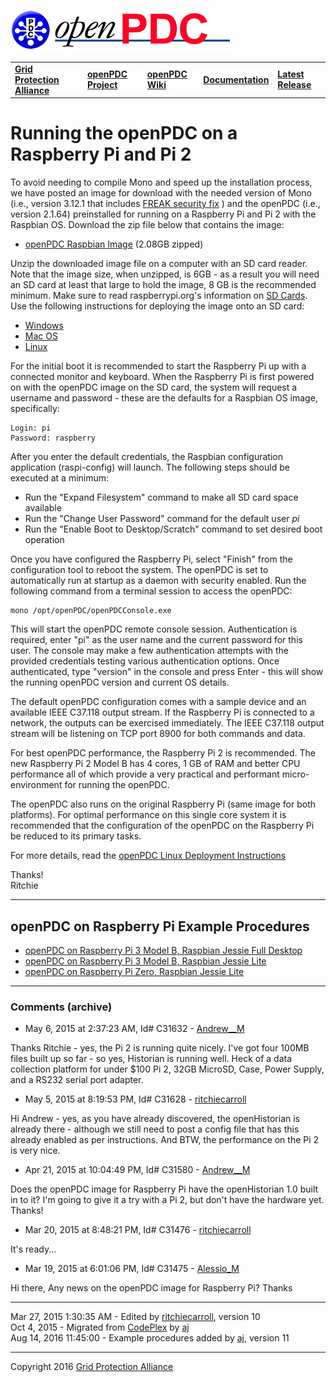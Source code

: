 [![The Open Source Phasor Data Concentrator](openPDC_Logo.png)](openPDC_Home.md "The Open Source Phasor Data Concentrator")

|   |   |   |   |   |
|---|---|---|---|---|
| **[Grid Protection Alliance](http://www.gridprotectionalliance.org "Grid Protection Alliance Home Page")** | **[openPDC Project](https://github.com/GridProtectionAlliance/openPDC "openPDC Project on GitHub")** | **[openPDC Wiki](openPDC_Home.md "openPDC Wiki Home Page")** | **[Documentation](openPDC_Documentation_Home.md "openPDC Documentation Home Page")** | **[Latest Release](https://github.com/GridProtectionAlliance/openPDC/releases "openPDC Releases Home Page")** |

# Running the openPDC on a Raspberry Pi and Pi 2

To avoid needing to compile Mono and speed up the installation process, we have posted an image for download with the needed version of Mono (i.e., version 3.12.1 that includes [FREAK security fix](http://www.mono-project.com/news/2015/03/07/mono-tls-vulnerability/)
) and the openPDC (i.e., version 2.1.64) preinstalled for running on a Raspberry Pi and Pi 2 with the Raspbian OS.  Download the zip file below that contains the image:

- [openPDC Raspbian Image](http://www.gridprotectionalliance.org/products/openPDC/Releases/2.1/POSIX/openPDC_Raspbian.zip) (2.08GB zipped)

Unzip the downloaded image file on a computer with an SD card reader. Note that the image size, when unzipped, is 6GB - as a result you will need an SD card at least that large to hold the image, 8 GB is the recommended minimum.  Make sure to read raspberrypi.org's information on [SD Cards](http://www.raspberrypi.org/documentation/installation/sd-cards.md). Use the following instructions for deploying the image onto an SD card:

- [Windows](http://www.raspberrypi.org/documentation/installation/installing-images/windows.md)
- [Mac OS](http://www.raspberrypi.org/documentation/installation/installing-images/mac.md)
- [Linux](http://www.raspberrypi.org/documentation/installation/installing-images/linux.md">Linux)

For the initial boot it is recommended to start the Raspberry Pi up with a connected monitor and keyboard. When the Raspberry Pi is first powered on with the openPDC image on the SD card, the system will request a username and password - these are the defaults for a Raspbian OS image, specifically:
 
```
Login: pi
Password: raspberry
```

After you enter the default credentials, the Raspbian configuration application (raspi-config) will launch.  The following steps should be executed at a minimum:

- Run the "Expand Filesystem" command to make all SD card space available
- Run the "Change User Password" command for the default user *pi*
- Run the "Enable Boot to Desktop/Scratch" command to set desired boot operation

Once you have configured the Raspberry Pi, select "Finish" from the configuration tool to reboot the system. The openPDC is set to automatically run at startup as a daemon with security enabled. Run the following command from a terminal session to access the openPDC:

```
mono /opt/openPDC/openPDCConsole.exe
```

This will start the openPDC remote console session. Authentication is required, enter "pi" as the user name and the current password for this user. The console may make a few authentication attempts with the provided credentials testing various authentication options. Once authenticated, type "version" in the console and press Enter - this will show the running openPDC version and current OS details.

The default openPDC configuration comes with a sample device and an available IEEE C37.118 output stream. If the Raspberry Pi is connected to a network, the outputs can be exercised immediately. The IEEE C37.118 output stream will be listening on TCP port 8900 for both commands and data.

For best openPDC performance, the Raspberry Pi 2 is recommended. The new Raspberry Pi 2 Model B has 4 cores, 1 GB of RAM and better CPU performance all of which provide a very practical and performant micro-environment for running the openPDC.  

The openPDC also runs on the original Raspberry Pi (same image for both platforms). For optimal performance on this single core system it is recommended that the configuration of the openPDC on the Raspberry Pi be reduced to its primary tasks.

For more details, read the [openPDC Linux Deployment Instructions](Running_openPDC_on_Linux_and_Mac.md)

Thanks!  
Ritchie

---

## openPDC on Raspberry Pi Example Procedures

- [openPDC on Raspberry Pi 3 Model B, Raspbian Jessie Full Desktop](Running_openPDC_on_a_Raspberry_Pi.files/Example-openPDC_on_RaspberryPi-3B_Raspbian_Jessie.pdf)
- [openPDC on Raspberry Pi 3 Model B, Raspbian Jessie Lite](Running_openPDC_on_a_Raspberry_Pi.files/Example-openPDC_on_RaspberryPi-3B_Raspbian_Jessie_Lite.pdf)
- [openPDC on Raspberry Pi Zero, Raspbian Jessie Lite](Running_openPDC_on_a_Raspberry_Pi.files/Example-openPDC_on_RaspberryPi-Zero_Raspbian_Jessie_Lite.pdf)

---

### Comments (archive)

- May 6, 2015 at 2:37:23 AM, Id# C31632 - [Andrew__M](https://www.codeplex.com/site/users/view/Andrew__M)

Thanks Ritchie - yes, the Pi 2 is running quite nicely. I've got four 100MB files built up so far - so yes, Historian is running well. Heck of a data collection platform for under $100 Pi 2, 32GB MicroSD, Case, Power Supply, and a RS232 serial port adapter.

- May 5, 2015 at 8:19:53 PM, Id# C31628 - [ritchiecarroll](https://www.codeplex.com/site/users/view/ritchiecarroll)

Hi Andrew - yes, as you have already discovered, the openHistorian is already there - although we still need to post a config file that has this already enabled as per instructions. And BTW, the performance on the Pi 2 is very nice.

- Apr 21, 2015 at 10:04:49 PM, Id# C31580 - [Andrew__M](https://www.codeplex.com/site/users/view/Andrew__M)

Does the openPDC image for Raspberry Pi have the openHistorian 1.0 built in to it?  I'm going to give it a try with a Pi 2, but don't have the hardware yet. Thanks!

- Mar 20, 2015 at 8:48:21 PM, Id# C31476 - [ritchiecarroll](https://www.codeplex.com/site/users/view/ritchiecarroll)

It's ready...

- Mar 19, 2015 at 6:01:06 PM, Id# C31475 - [Alessio_M](https://www.codeplex.com/site/users/view/Alessio_M)

Hi there, Any news on the openPDC image for Raspberry Pi?  Thanks

---

Mar 27, 2015 1:30:35 AM - Edited by [ritchiecarroll](https://github.com/ritchiecarroll), version 10  
Oct 4, 2015 - Migrated from [CodePlex](https://openpdc.codeplex.com/wikipage?title=Running%20openPDC%20on%20a%20Raspberry%20Pi) by [aj](https://github.com/ajstadlin)  
Aug 14, 2016 11:45:00 - Example procedures added by [aj](https://github.com/ajstadlin), version 11

---

Copyright 2016 [Grid Protection Alliance](http://www.gridprotectionalliance.org)